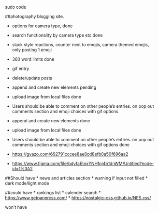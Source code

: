 


 sudo code 
	


##photography blogging site.
* options for camera type,   done

* search functionality by camera type etc done

* slack style reactions, counter next to emojis, camera themed emojis, only posting 1 emoji
* 360 word limits  done
* gif entry
* delete/update posts

* append and create new elements  pending
* upload image from local files   done

* Users should be able to comment on other people’s entries. on pop out comments section and emoji choices with gif options

* append and create new elements  done
* upload image from local files   done

* Users should be able to comment on other people’s entries. on pop out comments section and emoji choices with gif options done

* https://gyazo.com/692791cccee8ae8cd8efb0a50f696aa2
* https://www.figma.com/file/bdyfaEtnxYNHfpj4b1dnWM/Untitled?node-id=1%3A2

##Should have
           * news and articles section 
           * warning if input not filled
           * dark mode/light mode



##could have
          *  rankings list
          * calender search
          *  https://www.getpapercss.com/
          *  https://nostalgic-css.github.io/NES.css/



won't have


